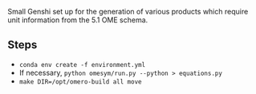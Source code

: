 Small Genshi set up for the generation of
various products which require unit information
from the 5.1 OME schema.

Steps
-----
- `conda env create -f environment.yml`
- If necessary, `python omesym/run.py --python > equations.py`
- `make DIR=/opt/omero-build all move`
